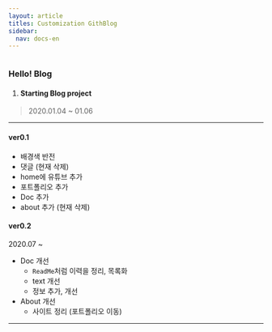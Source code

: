 ```yaml
---
layout: article
titles: Customization GithBlog
sidebar:
  nav: docs-en
---
```


<img class="image image--xl" src=""/>



###  Hello! Blog



1. #### Starting Blog project

> 2020.01.04 ~ 01.06

  

  


---

#### ver0.1

+ 배경색 반전
+ 댓글 (현재 삭제)
+ home에 유튜브 추가
+ 포트폴리오 추가
+ Doc 추가
+ about 추가 (현재 삭제)
  
  
  
  
  
#### ver0.2

2020.07 ~

+ Doc 개선
  + `ReadMe`처럼 이력을 정리, 목록화
  + text 개선
  + 정보 추가, 개선
+ About 개선
  + 사이트 정리 (포트폴리오 이동)

  

  

---
